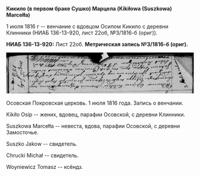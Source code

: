 **Кикило (в первом браке Сушко) Марцела (Kikiłowa (Suszkowa) Marcełła)**

1 июля 1816 г -- венчание с вдовцом Осипом Кикило с деревни Клинники
(НИАБ 136-13-920, лист 22об, №3/1816-б (ориг)).

**НИАБ 136-13-920:** Лист 22об. **Метрическая запись №3/1816-б (ориг).**

![](./media/684a72c0f9af75192e428669710596ea6ae7684a.png)

Осовская Покровская церковь. 1 июля 1816 года. Запись о венчании.

Kikiło Osip -- жених, вдовец, парафии Осовской, с деревни Клинники.

Suszkowa Marcełła -- невеста, вдова, парафии Осовской, с деревни
Замосточье.

Suszko Jakow -- свидетель.

Chrucki Michał -- свидетель.

Woyniewicz Tomasz -- ксёндз.
